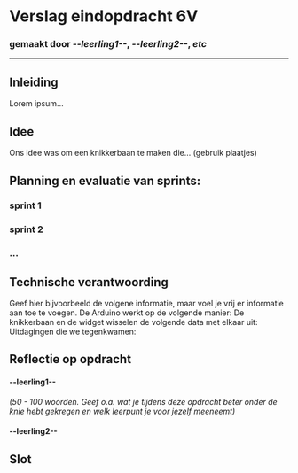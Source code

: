 # Verslag eindopdracht 6V
### gemaakt door *--leerling1--*, *--leerling2--*, *etc*

---

## Inleiding
Lorem ipsum...



## Idee
Ons idee was om een knikkerbaan te maken die...
(gebruik plaatjes)



## Planning en evaluatie van sprints:

### sprint 1

### sprint 2

### ...



## Technische verantwoording
Geef hier bijvoorbeeld de volgene informatie, maar voel je vrij er informatie aan toe te voegen.
De Arduino werkt op de volgende manier:
De knikkerbaan en de widget wisselen de volgende data met elkaar uit: 
Uitdagingen die we tegenkwamen:


## Reflectie op opdracht
#### --leerling1--
*(50 - 100 woorden. Geef o.a. wat je tijdens deze opdracht beter onder de knie hebt gekregen en welk leerpunt je voor jezelf meeneemt)*

#### --leerling2--




## Slot
